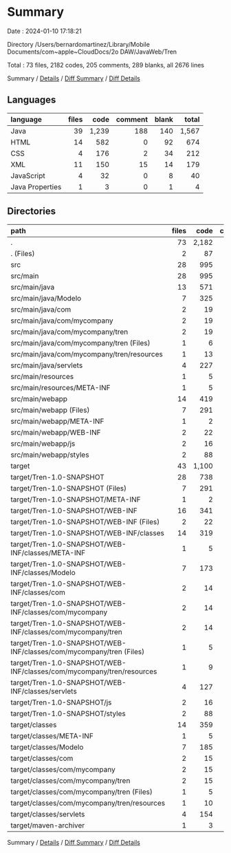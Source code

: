 # Summary

Date : 2024-01-10 17:18:21

Directory /Users/bernardomartinez/Library/Mobile Documents/com~apple~CloudDocs/2o DAW/JavaWeb/Tren

Total : 73 files,  2182 codes, 205 comments, 289 blanks, all 2676 lines

Summary / [Details](details.md) / [Diff Summary](diff.md) / [Diff Details](diff-details.md)

## Languages
| language | files | code | comment | blank | total |
| :--- | ---: | ---: | ---: | ---: | ---: |
| Java | 39 | 1,239 | 188 | 140 | 1,567 |
| HTML | 14 | 582 | 0 | 92 | 674 |
| CSS | 4 | 176 | 2 | 34 | 212 |
| XML | 11 | 150 | 15 | 14 | 179 |
| JavaScript | 4 | 32 | 0 | 8 | 40 |
| Java Properties | 1 | 3 | 0 | 1 | 4 |

## Directories
| path | files | code | comment | blank | total |
| :--- | ---: | ---: | ---: | ---: | ---: |
| . | 73 | 2,182 | 205 | 289 | 2,676 |
| . (Files) | 2 | 87 | 12 | 4 | 103 |
| src | 28 | 995 | 190 | 211 | 1,396 |
| src/main | 28 | 995 | 190 | 211 | 1,396 |
| src/main/java | 13 | 571 | 188 | 140 | 899 |
| src/main/java/Modelo | 7 | 325 | 20 | 77 | 422 |
| src/main/java/com | 2 | 19 | 8 | 8 | 35 |
| src/main/java/com/mycompany | 2 | 19 | 8 | 8 | 35 |
| src/main/java/com/mycompany/tren | 2 | 19 | 8 | 8 | 35 |
| src/main/java/com/mycompany/tren (Files) | 1 | 6 | 4 | 4 | 14 |
| src/main/java/com/mycompany/tren/resources | 1 | 13 | 4 | 4 | 21 |
| src/main/java/servlets | 4 | 227 | 160 | 55 | 442 |
| src/main/resources | 1 | 5 | 1 | 2 | 8 |
| src/main/resources/META-INF | 1 | 5 | 1 | 2 | 8 |
| src/main/webapp | 14 | 419 | 1 | 69 | 489 |
| src/main/webapp (Files) | 7 | 291 | 0 | 46 | 337 |
| src/main/webapp/META-INF | 1 | 2 | 0 | 1 | 3 |
| src/main/webapp/WEB-INF | 2 | 22 | 0 | 1 | 23 |
| src/main/webapp/js | 2 | 16 | 0 | 4 | 20 |
| src/main/webapp/styles | 2 | 88 | 1 | 17 | 106 |
| target | 43 | 1,100 | 3 | 74 | 1,177 |
| target/Tren-1.0-SNAPSHOT | 28 | 738 | 2 | 71 | 811 |
| target/Tren-1.0-SNAPSHOT (Files) | 7 | 291 | 0 | 46 | 337 |
| target/Tren-1.0-SNAPSHOT/META-INF | 1 | 2 | 0 | 1 | 3 |
| target/Tren-1.0-SNAPSHOT/WEB-INF | 16 | 341 | 1 | 3 | 345 |
| target/Tren-1.0-SNAPSHOT/WEB-INF (Files) | 2 | 22 | 0 | 1 | 23 |
| target/Tren-1.0-SNAPSHOT/WEB-INF/classes | 14 | 319 | 1 | 2 | 322 |
| target/Tren-1.0-SNAPSHOT/WEB-INF/classes/META-INF | 1 | 5 | 1 | 2 | 8 |
| target/Tren-1.0-SNAPSHOT/WEB-INF/classes/Modelo | 7 | 173 | 0 | 0 | 173 |
| target/Tren-1.0-SNAPSHOT/WEB-INF/classes/com | 2 | 14 | 0 | 0 | 14 |
| target/Tren-1.0-SNAPSHOT/WEB-INF/classes/com/mycompany | 2 | 14 | 0 | 0 | 14 |
| target/Tren-1.0-SNAPSHOT/WEB-INF/classes/com/mycompany/tren | 2 | 14 | 0 | 0 | 14 |
| target/Tren-1.0-SNAPSHOT/WEB-INF/classes/com/mycompany/tren (Files) | 1 | 5 | 0 | 0 | 5 |
| target/Tren-1.0-SNAPSHOT/WEB-INF/classes/com/mycompany/tren/resources | 1 | 9 | 0 | 0 | 9 |
| target/Tren-1.0-SNAPSHOT/WEB-INF/classes/servlets | 4 | 127 | 0 | 0 | 127 |
| target/Tren-1.0-SNAPSHOT/js | 2 | 16 | 0 | 4 | 20 |
| target/Tren-1.0-SNAPSHOT/styles | 2 | 88 | 1 | 17 | 106 |
| target/classes | 14 | 359 | 1 | 2 | 362 |
| target/classes/META-INF | 1 | 5 | 1 | 2 | 8 |
| target/classes/Modelo | 7 | 185 | 0 | 0 | 185 |
| target/classes/com | 2 | 15 | 0 | 0 | 15 |
| target/classes/com/mycompany | 2 | 15 | 0 | 0 | 15 |
| target/classes/com/mycompany/tren | 2 | 15 | 0 | 0 | 15 |
| target/classes/com/mycompany/tren (Files) | 1 | 5 | 0 | 0 | 5 |
| target/classes/com/mycompany/tren/resources | 1 | 10 | 0 | 0 | 10 |
| target/classes/servlets | 4 | 154 | 0 | 0 | 154 |
| target/maven-archiver | 1 | 3 | 0 | 1 | 4 |

Summary / [Details](details.md) / [Diff Summary](diff.md) / [Diff Details](diff-details.md)